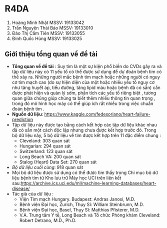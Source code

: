# R4DA
1. Hoàng Minh Nhật MSSV: 19133042
2. Trần Nguyên Thái Bảo MSSV: 19133010
3. Đào Thị Cẩm Tiên MSSV: 19133055
4. Đinh Quốc Hùng MSSV: 19133025
## Giới thiệu tổng quan về đề tài
- **Tổng quan về đề tài** : Suy tim là một sự kiện phổ biến do CVDs gây ra và tập dữ liệu này có 11 yếu tố có thể được sử dụng để dự đoán bệnh tim có thể xảy ra. Những người mắc bệnh tim mạch hoặc những người có nguy cơ tim mạch cao (do sự hiện diện của một hoặc nhiều yếu tố nguy cơ như tăng huyết áp, tiểu đường, tăng lipid máu hoặc bệnh đã có sẵn) cần được phát hiện và quản lý sớm, phân tích các yếu tố riêng biệt , tương quan giữa chúng giúp chúng ta biết thêm nhiều thông tin quan trọng , trong đó mô hình học máy có thể giúp ích rất nhiều trong việc chuẩn đoán bệnh tim .
- **Nguồn dữ liệu**: https://www.kaggle.com/fedesoriano/heart-failure-prediction
- Tập dữ liệu này được tạo bằng cách kết hợp các tập dữ liệu khác nhau đã có sẵn một cách độc lập nhưng chưa được kết hợp trước đó. Trong bộ dữ liệu này, 5 bộ dữ liệu về tim được kết hợp trên 11 đặc điểm chung :
  + Cleveland: 303 quan sát
  + Hungarian: 294 quan sát
  + Switzerland: 123 quan sát
  + Long Beach VA: 200 quan sát
  + Stalog (Heart) Data Set: 270 quan sát
- *Bộ dữ liệu cuối cùng*: 918 quan sát 
- Mọi bộ dữ liệu được sử dụng có thể được tìm thấy trong Chỉ mục bộ dữ liệu bệnh tim từ Kho lưu trữ Máy học UCI trên liên kết sau:https://archive.ics.uci.edu/ml/machine-learning-databases/heart-disease/
- Tác giả của dữ liệu :
  + Viện Tim mạch Hungary. Budapest: Andras Janosi, M.D.
  + Bệnh viện Đại học, Zurich, Thụy Sĩ: William Steinbrunn, M.D.
  + Bệnh viện Đại học, Basel, Thụy Sĩ: Matthias Pfisterer, M.D.
  + V.A. Trung tâm Y tế, Long Beach và Tổ chức Phòng khám Cleveland: Robert Detrano, M.D., Ph.D.
